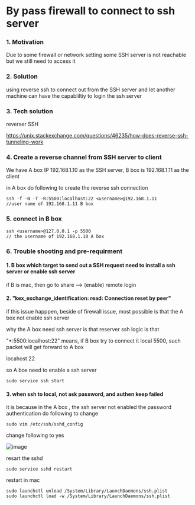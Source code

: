 # By pass firewall to connect to ssh server

### 1. Motivation

Due to some firewall or network setting some SSH server is not reachable but we still need to access it


### 2. Solution

using reverse ssh to connect out from the SSH server and let another machine can have the capabliltiy to
login the ssh server


### 3. Tech solution

reverser SSH 

https://unix.stackexchange.com/questions/46235/how-does-reverse-ssh-tunneling-work


### 4. Create a reverse channel from SSH server to client

 We have A box IP 192.168.1.10  as the SSH server, B box is 192.168.1.11 as the client

in A box do following to create the reverse ssh connection

```
ssh -f -N -T -R:5500:localhost:22 <username>@192.168.1.11
//user name of 192.168.1.11 B box
```

### 5. connect in B box

```
ssh <username>@127.0.0.1 -p 5500
// the username of 192.168.1.10 A box
```

### 6. Trouble shooting and pre-requirment

#### 1. B box which target to send out a SSH request need to install a ssh server or enable ssh server

if B is mac, then go to share --> (enable) remote login

#### 2. "kex_exchange_identification: read: Connection reset by peer"

if this issue happpen, beside of firewall issue, most possible is that the A box not enable ssh server

why the A box need ssh server is that reserver ssh logic is that

"*:5500:localhost:22" means, if B box try to connect it local 5500, such packet will get forward to A box

locahost 22

so A box need to enable a ssh server

```
sudo service ssh start
```

#### 3. when ssh to local, not ask password, and authen keep failed

it is because in the A box , the ssh server not enabled the password authentication do following to change

```
sudo vim /etc/ssh/sshd_config
```
change following to yes

![image](https://github.com/huajsj/knowlegebase/assets/2281489/d64c6931-45eb-4360-9402-a5c679a79ea5)


resart the sshd

```
sudo service sshd restart
```

restart in mac

```
sudo launchctl unload /System/Library/LaunchDaemons/ssh.plist
sudo launchctl load -w /System/Library/LaunchDaemons/ssh.plist
```



